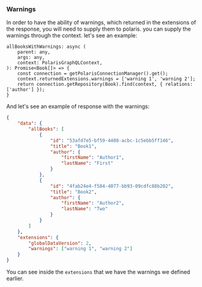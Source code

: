 
### Warnings

In order to have the ability of warnings, which returned in the extensions of the response, you will need to supply them to
polaris. you can supply the warnings through the context. let's see an example:

```
allBooksWithWarnings: async (
    parent: any,
    args: any,
    context: PolarisGraphQLContext,
): Promise<Book[]> => {
    const connection = getPolarisConnectionManager().get();
    context.returnedExtensions.warnings = ['warning 1', 'warning 2'];
    return connection.getRepository(Book).find(context, { relations: ['author'] });
}
```

And let's see an example of response with the warnings:

```json
{
    "data": {
        "allBooks": [
            {
                "id": "53afd7e5-bf59-4408-acbc-1c5ebb5ff146",
                "title": "Book1",
                "author": {
                    "firstName": "Author1",
                    "lastName": "First"
                }
            },
            {
                "id": "4fab24e4-f584-4077-bb93-09cdfc88b202",
                "title": "Book2",
                "author": {
                    "firstName": "Author2",
                    "lastName": "Two"
                }
            }
        ]
    },
    "extensions": {
        "globalDataVersion": 2,
        "warnings": ["warning 1", "warning 2"]
    }
}
```

You can see inside the `extensions` that we have the warnings we defined earlier.
